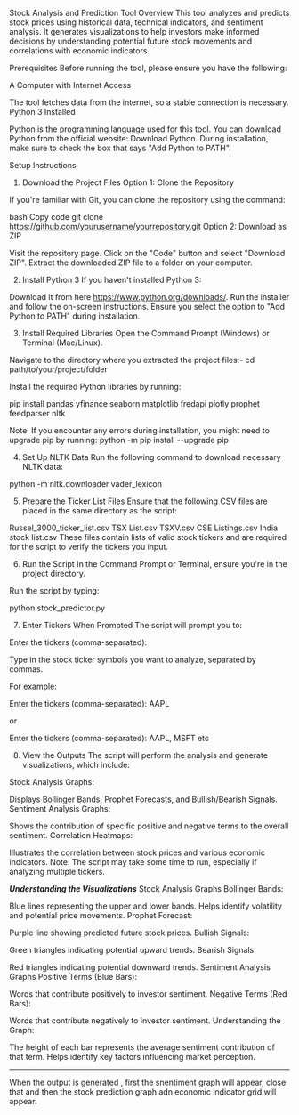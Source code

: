 Stock Analysis and Prediction Tool
Overview
This tool analyzes and predicts stock prices using historical data, technical indicators, and sentiment analysis. It generates visualizations to help investors make informed decisions by understanding potential future stock movements and correlations with economic indicators.




Prerequisites
Before running the tool, please ensure you have the following:

A Computer with Internet Access

The tool fetches data from the internet, so a stable connection is necessary.
Python 3 Installed

Python is the programming language used for this tool.
You can download Python from the official website: Download Python.
During installation, make sure to check the box that says "Add Python to PATH".




Setup Instructions
1. Download the Project Files
Option 1: Clone the Repository

If you're familiar with Git, you can clone the repository using the command:

bash
Copy code
git clone https://github.com/yourusername/yourrepository.git
Option 2: Download as ZIP

Visit the repository page.
Click on the "Code" button and select "Download ZIP".
Extract the downloaded ZIP file to a folder on your computer.


2. Install Python 3
If you haven't installed Python 3:

Download it from here https://www.python.org/downloads/.
Run the installer and follow the on-screen instructions.
Ensure you select the option to "Add Python to PATH" during installation.



3. Install Required Libraries
Open the Command Prompt (Windows) or Terminal (Mac/Linux).

Navigate to the directory where you extracted the project files:- cd path/to/your/project/folder



Install the required Python libraries by running:


pip install pandas yfinance seaborn matplotlib fredapi plotly prophet feedparser nltk


Note: If you encounter any errors during installation, you might need to upgrade pip by running: python -m pip install --upgrade pip



4. Set Up NLTK Data
Run the following command to download necessary NLTK data:

python -m nltk.downloader vader_lexicon



5. Prepare the Ticker List Files
Ensure that the following CSV files are placed in the same directory as the script:

Russel_3000_ticker_list.csv
TSX List.csv
TSXV.csv
CSE Listings.csv
India stock list.csv
These files contain lists of valid stock tickers and are required for the script to verify the tickers you input.



6. Run the Script
In the Command Prompt or Terminal, ensure you're in the project directory.

Run the script by typing:

python stock_predictor.py



7. Enter Tickers When Prompted
The script will prompt you to:


Enter the tickers (comma-separated):


Type in the stock ticker symbols you want to analyze, separated by commas.

For example:

Enter the tickers (comma-separated): AAPL

or

Enter the tickers (comma-separated): AAPL, MSFT
etc


8. View the Outputs
The script will perform the analysis and generate visualizations, which include:

Stock Analysis Graphs:

Displays Bollinger Bands, Prophet Forecasts, and Bullish/Bearish Signals.
Sentiment Analysis Graphs:

Shows the contribution of specific positive and negative terms to the overall sentiment.
Correlation Heatmaps:

Illustrates the correlation between stock prices and various economic indicators.
Note: The script may take some time to run, especially if analyzing multiple tickers.



***Understanding the Visualizations***
Stock Analysis Graphs
Bollinger Bands:

Blue lines representing the upper and lower bands.
Helps identify volatility and potential price movements.
Prophet Forecast:

Purple line showing predicted future stock prices.
Bullish Signals:

Green triangles indicating potential upward trends.
Bearish Signals:

Red triangles indicating potential downward trends.
Sentiment Analysis Graphs
Positive Terms (Blue Bars):

Words that contribute positively to investor sentiment.
Negative Terms (Red Bars):

Words that contribute negatively to investor sentiment.
Understanding the Graph:

The height of each bar represents the average sentiment contribution of that term.
Helps identify key factors influencing market perception.



--------------------------------------------------------------------------------


When the output is generated , first the snentiment graph will appear, close that and then the stock prediction graph adn economic indicator grid will appear.
























